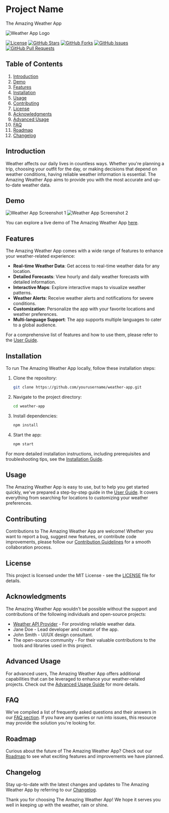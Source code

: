 
# Project Name

The Amazing Weather App

![Weather App Logo](images/logo.png)

[![License](https://img.shields.io/badge/License-MIT-blue.svg)](LICENSE)
[![GitHub Stars](https://img.shields.io/github/stars/yourusername/weather-app)](https://github.com/yourusername/weather-app/stargazers)
[![GitHub Forks](https://img.shields.io/github/forks/yourusername/weather-app)](https://github.com/yourusername/weather-app/network/members)
[![GitHub Issues](https://img.shields.io/github/issues/yourusername/weather-app)](https://github.com/yourusername/weather-app/issues)
[![GitHub Pull Requests](https://img.shields.io/github/issues-pr/yourusername/weather-app)](https://github.com/yourusername/weather-app/pulls)

## Table of Contents

1. [Introduction](#introduction)
2. [Demo](#demo)
3. [Features](#features)
4. [Installation](#installation)
5. [Usage](#usage)
6. [Contributing](#contributing)
7. [License](#license)
8. [Acknowledgments](#acknowledgments)
9. [Advanced Usage](#advanced-usage)
10. [FAQ](#faq)
11. [Roadmap](#roadmap)
12. [Changelog](#changelog)

## Introduction

Weather affects our daily lives in countless ways. Whether you're planning a trip, choosing your outfit for the day, or making decisions that depend on weather conditions, having reliable weather information is essential. The Amazing Weather App aims to provide you with the most accurate and up-to-date weather data.

## Demo

![Weather App Screenshot 1](images/screenshot1.png)
![Weather App Screenshot 2](images/screenshot2.png)

You can explore a live demo of The Amazing Weather App [here](https://weatherapp.example.com).

## Features

The Amazing Weather App comes with a wide range of features to enhance your weather-related experience:

- **Real-time Weather Data**: Get access to real-time weather data for any location.
- **Detailed Forecasts**: View hourly and daily weather forecasts with detailed information.
- **Interactive Maps**: Explore interactive maps to visualize weather patterns.
- **Weather Alerts**: Receive weather alerts and notifications for severe conditions.
- **Customization**: Personalize the app with your favorite locations and weather preferences.
- **Multi-language Support**: The app supports multiple languages to cater to a global audience.

For a comprehensive list of features and how to use them, please refer to the [User Guide](docs/user-guide.md).

## Installation

To run The Amazing Weather App locally, follow these installation steps:

1. Clone the repository:

   ```bash
   git clone https://github.com/yourusername/weather-app.git
   ```

2. Navigate to the project directory:

   ```bash
   cd weather-app
   ```

3. Install dependencies:

   ```bash
   npm install
   ```

4. Start the app:

   ```bash
   npm start
   ```

For more detailed installation instructions, including prerequisites and troubleshooting tips, see the [Installation Guide](docs/installation.md).

## Usage

The Amazing Weather App is easy to use, but to help you get started quickly, we've prepared a step-by-step guide in the [User Guide](docs/user-guide.md). It covers everything from searching for locations to customizing your weather preferences.

## Contributing

Contributions to The Amazing Weather App are welcome! Whether you want to report a bug, suggest new features, or contribute code improvements, please follow our [Contribution Guidelines](CONTRIBUTING.md) for a smooth collaboration process.

## License

This project is licensed under the MIT License - see the [LICENSE](LICENSE) file for details.

## Acknowledgments

The Amazing Weather App wouldn't be possible without the support and contributions of the following individuals and open-source projects:

- [Weather API Provider](https://weather-api-provider.example.com) - For providing reliable weather data.
- Jane Doe - Lead developer and creator of the app.
- John Smith - UI/UX design consultant.
- The open-source community - For their valuable contributions to the tools and libraries used in this project.

## Advanced Usage

For advanced users, The Amazing Weather App offers additional capabilities that can be leveraged to enhance your weather-related projects. Check out the [Advanced Usage Guide](docs/advanced-usage.md) for more details.

## FAQ

We've compiled a list of frequently asked questions and their answers in our [FAQ section](docs/faq.md). If you have any queries or run into issues, this resource may provide the solution you're looking for.

## Roadmap

Curious about the future of The Amazing Weather App? Check out our [Roadmap](docs/roadmap.md) to see what exciting features and improvements we have planned.

## Changelog

Stay up-to-date with the latest changes and updates to The Amazing Weather App by referring to our [Changelog](docs/changelog.md).

Thank you for choosing The Amazing Weather App! We hope it serves you well in keeping up with the weather, rain or shine.
